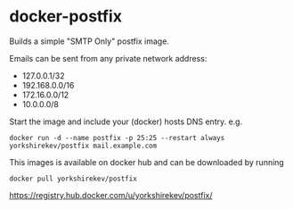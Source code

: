 docker-postfix
==============

Builds a simple "SMTP Only" postfix image.

Emails can be sent from any private network address:

 - 127.0.0.1/32
 - 192.168.0.0/16
 - 172.16.0.0/12
 - 10.0.0.0/8
 
Start the image and include your (docker) hosts DNS entry. e.g.

`docker run -d --name postfix -p 25:25 --restart always yorkshirekev/postfix mail.example.com`

This images is available on docker hub and can be downloaded by running

`docker pull yorkshirekev/postfix`

https://registry.hub.docker.com/u/yorkshirekev/postfix/
